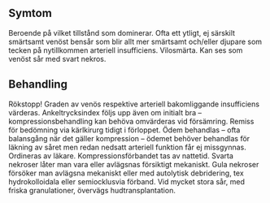 ## Symtom

Beroende på vilket tillstånd som dominerar. Ofta ett ytligt, ej särskilt smärtsamt venöst bensår som blir allt mer smärtsamt och/eller djupare som tecken på nytillkommen arteriell insufficiens. Vilosmärta. Kan ses som venöst sår med svart nekros.

## Behandling

Rökstopp! Graden av venös respektive arteriell bakomliggande insufficiens värderas. Ankeltrycksindex följs upp även om initialt bra – kompressionsbehandling kan behöva omvärderas vid försämring. Remiss för bedömning via kärlkirurg tidigt i förloppet.
Ödem behandlas – ofta balansgång när det gäller kompression – ödemet behöver behandlas för läkning av såret men redan nedsatt arteriell funktion får ej missgynnas. Ordineras av läkare. Kompressionsförbandet tas av nattetid.
Svarta nekroser låter man vara eller avlägsnas försiktigt mekaniskt. Gula nekroser försöker man avlägsna mekaniskt eller med autolytisk debridering, tex hydrokolloidala eller semiocklusvia förband. Vid mycket stora sår, med friska granulationer, övervägs hudtransplantation.

